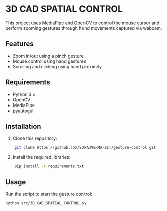 # 3D CAD SPATIAL CONTROL

This project uses MediaPipe and OpenCV to control the mouse cursor and perform zooming gestures through hand movements captured via webcam.

## Features
- Zoom in/out using a pinch gesture
- Mouse control using hand gestures
- Scrolling and clicking using hand proximity

## Requirements
- Python 3.x
- OpenCV
- MediaPipe
- pyautogui

## Installation

1. Clone this repository:
```bash
    git clone https://github.com/SURAJVERMA-BIT/gesture-control.git
```

2. Install the required libraries:
```bash
    pip install -r requirements.txt
```
## Usage

Run the script to start the gesture control:
```bash
python src/3D_CAD_SPATIAL_CONTROL.py
```